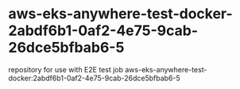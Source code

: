 # aws-eks-anywhere-test-docker-2abdf6b1-0af2-4e75-9cab-26dce5bfbab6-5
repository for use with E2E test job aws-eks-anywhere-test-docker:2abdf6b1-0af2-4e75-9cab-26dce5bfbab6-5
